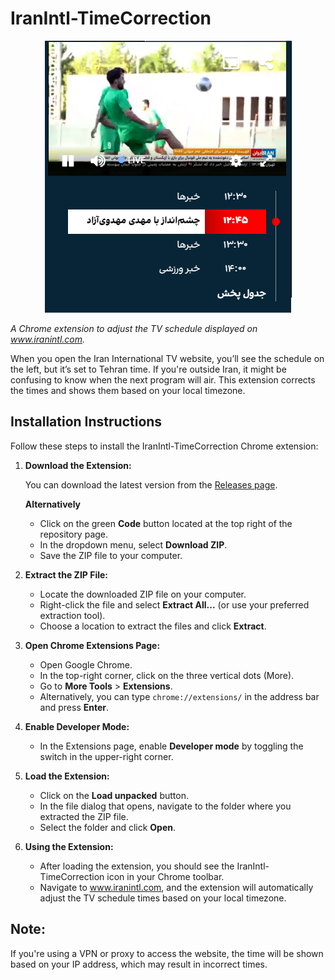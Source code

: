 # IranIntl-TimeCorrection

<div style="text-align:center;">
<img src="./Screenshot.png" style="margin-inline:auto;"/>
</div>

_A Chrome extension to adjust the TV schedule displayed on www.iranintl.com._

When you open the Iran International TV website, you’ll see the schedule on the left, but it’s set to Tehran time. If you're outside Iran, it might be confusing to know when the next program will air. This extension corrects the times and shows them based on your local timezone.

## Installation Instructions

Follow these steps to install the IranIntl-TimeCorrection Chrome extension:

1. **Download the Extension:**

   You can download the latest version from the [Releases page](https://github.com/KiaBoluki/IranIntl-TimeCorrection/releases/).

   **Alternatively**

   - Click on the green **Code** button located at the top right of the repository page.
   - In the dropdown menu, select **Download ZIP**.
   - Save the ZIP file to your computer.

2. **Extract the ZIP File:**

   - Locate the downloaded ZIP file on your computer.
   - Right-click the file and select **Extract All...** (or use your preferred extraction tool).
   - Choose a location to extract the files and click **Extract**.

3. **Open Chrome Extensions Page:**

   - Open Google Chrome.
   - In the top-right corner, click on the three vertical dots (More).
   - Go to **More Tools** > **Extensions**.
   - Alternatively, you can type `chrome://extensions/` in the address bar and press **Enter**.

4. **Enable Developer Mode:**

   - In the Extensions page, enable **Developer mode** by toggling the switch in the upper-right corner.

5. **Load the Extension:**

   - Click on the **Load unpacked** button.
   - In the file dialog that opens, navigate to the folder where you extracted the ZIP file.
   - Select the folder and click **Open**.

6. **Using the Extension:**
   - After loading the extension, you should see the IranIntl-TimeCorrection icon in your Chrome toolbar.
   - Navigate to www.iranintl.com, and the extension will automatically adjust the TV schedule times based on your local timezone.

## Note:

If you're using a VPN or proxy to access the website, the time will be shown based on your IP address, which may result in incorrect times.
